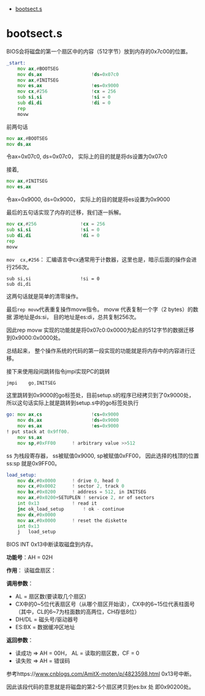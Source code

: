 
- [bootsect.s](#bootsects)

# bootsect.s
BIOS会将磁盘的第一个扇区中的内容（512字节）放到内存的0x7c00的位置。

```asm
_start:
	mov	ax,#BOOTSEG
	mov	ds,ax                  !ds=0x07c0
	mov	ax,#INITSEG
	mov	es,ax                  !es=0x9000
	mov	cx,#256                !cx = 256
	sub	si,si                  !si = 0
	sub	di,di                  !di = 0
	rep
	movw
```	
前两句话
```asm
mov	ax,#BOOTSEG
mov	ds,ax            
```
令ax=0x07c0, ds=0x07c0， 实际上的目的就是将ds设置为0x07c0

接着,
```asm
mov	ax,#INITSEG
mov	es,ax
```
令ax=0x9000, ds=0x9000，  实际上的目的就是将es设置为0x9000

最后的五句话实现了内存的迁移，我们逐一拆解。
```asm
mov	cx,#256                !cx = 256
sub	si,si                  !si = 0
sub	di,di                  !di = 0
rep
movw
```
```mov	cx,#256```： 汇编语言中cx通常用于计数器，这里也是，暗示后面的操作会进行256次。

```
sub	si,si                  !si = 0
sub	di,di
```
这两句话就是简单的清零操作。


最后```rep movw```代表重复操作movw指令。
movw 代表复制一个字（2 bytes）的数据
源地址是ds:si， 目的地址是es:di，总共复制256次。

因此rep movw 实现的功能就是将0x07c0:0x0000为起点的512字节的数据迁移到0x9000:0x0000处。

总结起来， 整个操作系统的代码的第一段实现的功能就是将内存中的内容进行迁移。

接下来使用段间跳转指令jmpi实现PC的跳转
```asm
jmpi	go,INITSEG
```
这里跳转到0x9000的go标签处，目前setup.s的程序已经拷贝到了0x9000处， 所以这句话实际上就是跳转到setup.s中的go标签处执行

```asm
go:	mov	ax,cs                  !cs=0x9000
	mov	ds,ax                  !ds=0x9000
	mov	es,ax                  !es=0x9000
! put stack at 0x9ff00.
	mov	ss,ax
	mov	sp,#0xFF00		! arbitrary value >>512
```

ss 为栈段寄存器， ss被赋值0x9000, sp被赋值0xFF00， 因此选择的栈顶的位置ss:sp 就是0x9FF00。



```asm
load_setup:
	mov	dx,#0x0000		! drive 0, head 0
	mov	cx,#0x0002		! sector 2, track 0
	mov	bx,#0x0200		! address = 512, in INITSEG
	mov	ax,#0x0200+SETUPLEN	! service 2, nr of sectors
	int	0x13			! read it
	jnc	ok_load_setup		! ok - continue
	mov	dx,#0x0000
	mov	ax,#0x0000		! reset the diskette
	int	0x13
	j	load_setup
```
BIOS INT 0x13中断读取磁盘到内存。　

**功能号**：AH = 02H

**作用**： 读磁盘扇区：

**调用参数**：
- AL = 扇区数(要读取几个扇区)
- CX中的0~5位代表扇区号（从哪个扇区开始读），CX中的6~15位代表柱面号（其中，CL的6~7为柱面数的高两位，CH存低8位）
- DH/DL = 磁头号/驱动器号
- ES:BX = 数据缓冲区地址

**返回参数**：

- 读成功 ⇒ AH = 00H， AL = 读取的扇区数，CF = 0
- 读失败 ⇒ AH = 错误码

参考https://www.cnblogs.com/AmitX-moten/p/4823598.html 0x13号中断。

因此该段代码的意思就是将磁盘的第2-5个扇区拷贝到es:bx 处 即0x90200处。

